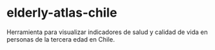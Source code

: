 elderly-atlas-chile
===================

Herramienta para visualizar indicadores de salud y calidad de vida en personas de la tercera edad en Chile. 
